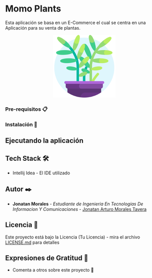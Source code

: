 # Momo Plants

Esta aplicación se basa en un E-Commerce el cual se centra en una Aplicación para su venta de plantas.

<p align="center">
  <img src="assets/ic_momo_plants.png" width="200" title="Icon Aplication">
</p>

### Pre-requisitos 📋

### Instalación 🔧

## Ejecutando la aplicación

## Tech Stack 🛠️

* Intellij Idea - El IDE utilizado

## Autor ✒️

* **Jonatan Morales** - *Estudiante de Ingenieria En Tecnologias De Informacion Y Comunicaciones* - [Jonatan Arturo Morales Tavera](https://www.linkedin.com/in/jonatan-arturo-morales-tavera-3b825b240/)

## Licencia 📄

Este proyecto está bajo la Licencia (Tu Licencia) - mira el archivo [LICENSE.md](LICENSE.md) para detalles

## Expresiones de Gratitud 🎁

* Comenta a otros sobre este proyecto 📢